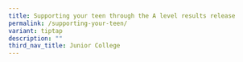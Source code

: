 ```yaml
---
title: Supporting your teen through the A level results release
permalink: /supporting-your-teen/
variant: tiptap
description: ""
third_nav_title: Junior College
---
```

